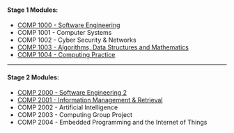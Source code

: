 #### Stage 1 Modules:
  - [COMP 1000 - Software Engineering](https://github.com/ORG4N/software-engineering-1)
  - COMP 1001 - Computer Systems
  - COMP 1002 - Cyber Security & Networks
  - [COMP 1003 - Algorithms, Data Structures and Mathematics](https://github.com/ORG4N/algorithms-data-structures-and-mathematics)
  - [COMP 1004 - Computing Practice](https://github.com/ORG4N/computing-practice)

---
    
#### Stage 2 Modules:
  - [COMP 2000 - Software Engineering 2](https://github.com/ORG4N/software-engineering-2)
  - [COMP 2001 - Information Management & Retrieval](https://github.com/ORG4N/information-management-and-retrieval)
  - COMP 2002 - Artificial Intelligence
  - COMP 2003 - Computing Group Project
  - COMP 2004 - Embedded Programming and the Internet of Things
